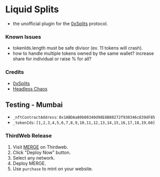 # Liquid Splits

- the unofficial plugin for the [0xSplits](https://www.0xsplits.xyz/) protocol.

### Known Issues

- tokenIds.length must be safe divisor (ex. 11 tokens will crash).
- how to handle multiple tokens owned by the same wallet? increase share for individual or raise % for all?

### Credits

- [0xSplits](https://www.0xsplits.xyz/)
- [Headless Chaos](https://chaos.build/)

## Testing - Mumbai

- `_nftContractAddress`: `0x1ABDAa80b00340d98E8B80272f930346c839dF85`
- `_tokenIds`: `[1,2,3,4,5,6,7,8,9,10,11,12,13,14,15,16,17,18,19,60]`

### ThirdWeb Release

1. Visit [MERGE](https://thirdweb.com/sweetman.eth/MERGE) on Thirdweb.
1. Click "Deploy Now" button.
1. Select any network.
1. Deploy MERGE.
1. Use `purchase` to mint on your website.
